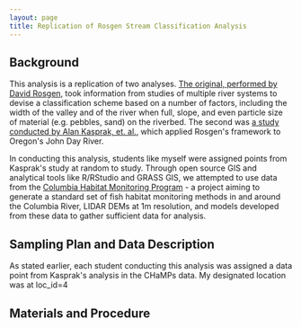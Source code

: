 ```yaml
---
layout: page
title: Replication of Rosgen Stream Classification Analysis
---
```


## Background

This analysis is a replication of two analyses. [The original, performed by David Rosgen](https://linkinghub.elsevier.com/retrieve/pii/0341816294900019), took information from studies of multiple river systems to devise a classification scheme based on a number of factors, including the width of the valley and of the river when full, slope, and even particle size of material (e.g. pebbles, sand) on the riverbed. The second was [a study conducted by Alan Kasprak, et. al.](https://journals.plos.org/plosone/article?id=10.1371/journal.pone.0150293), which applied Rosgen's framework to Oregon's John Day River.

In conducting this analysis, students like myself were assigned points from Kasprak's study at random to study. Through open source GIS and analytical tools like R/RStudio and GRASS GIS, we attempted to use data from the [Columbia Habitat Monitoring Program](https://www.champmonitoring.org/) - a project aiming to generate a standard set of fish habitat monitoring methods in and around the Columbia River, LIDAR DEMs at 1m resolution, and models developed from these data to gather sufficient data for analysis.

## Sampling Plan and Data Description

As stated earlier, each student conducting this analysis was assigned a data point from Kasprak's analysis in the CHaMPs data. My designated location was at loc_id=4

## Materials and Procedure  
